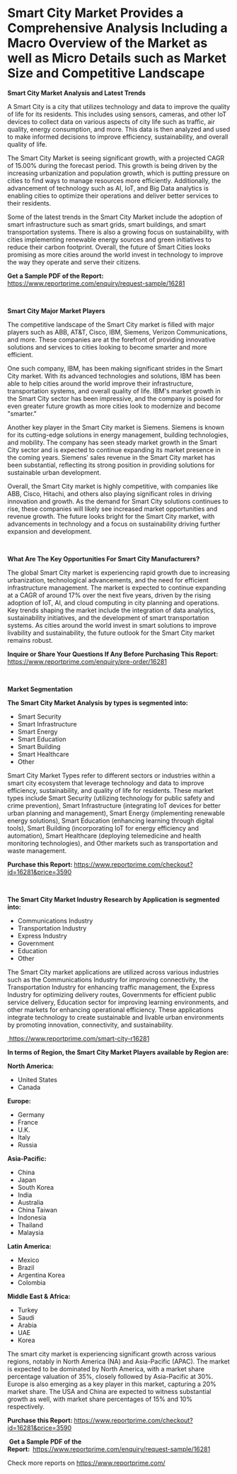<p><h1>Smart City Market Provides a Comprehensive Analysis Including a Macro Overview of the Market as well as Micro Details such as Market Size and Competitive Landscape</h1></p><p><strong>Smart City Market Analysis and Latest Trends</strong></p>
<p><p>A Smart City is a city that utilizes technology and data to improve the quality of life for its residents. This includes using sensors, cameras, and other IoT devices to collect data on various aspects of city life such as traffic, air quality, energy consumption, and more. This data is then analyzed and used to make informed decisions to improve efficiency, sustainability, and overall quality of life.</p><p>The Smart City Market is seeing significant growth, with a projected CAGR of 15.00% during the forecast period. This growth is being driven by the increasing urbanization and population growth, which is putting pressure on cities to find ways to manage resources more efficiently. Additionally, the advancement of technology such as AI, IoT, and Big Data analytics is enabling cities to optimize their operations and deliver better services to their residents.</p><p>Some of the latest trends in the Smart City Market include the adoption of smart infrastructure such as smart grids, smart buildings, and smart transportation systems. There is also a growing focus on sustainability, with cities implementing renewable energy sources and green initiatives to reduce their carbon footprint. Overall, the future of Smart Cities looks promising as more cities around the world invest in technology to improve the way they operate and serve their citizens.</p></p>
<p><strong>Get a Sample PDF of the Report:&nbsp;</strong> <a href="https://www.reportprime.com/enquiry/request-sample/16281">https://www.reportprime.com/enquiry/request-sample/16281</a></p>
<p>&nbsp;</p>
<p><strong>Smart City Major Market Players</strong></p>
<p><p>The competitive landscape of the Smart City market is filled with major players such as ABB, AT&T, Cisco, IBM, Siemens, Verizon Communications, and more. These companies are at the forefront of providing innovative solutions and services to cities looking to become smarter and more efficient.</p><p>One such company, IBM, has been making significant strides in the Smart City market. With its advanced technologies and solutions, IBM has been able to help cities around the world improve their infrastructure, transportation systems, and overall quality of life. IBM's market growth in the Smart City sector has been impressive, and the company is poised for even greater future growth as more cities look to modernize and become "smarter."</p><p>Another key player in the Smart City market is Siemens. Siemens is known for its cutting-edge solutions in energy management, building technologies, and mobility. The company has seen steady market growth in the Smart City sector and is expected to continue expanding its market presence in the coming years. Siemens' sales revenue in the Smart City market has been substantial, reflecting its strong position in providing solutions for sustainable urban development.</p><p>Overall, the Smart City market is highly competitive, with companies like ABB, Cisco, Hitachi, and others also playing significant roles in driving innovation and growth. As the demand for Smart City solutions continues to rise, these companies will likely see increased market opportunities and revenue growth. The future looks bright for the Smart City market, with advancements in technology and a focus on sustainability driving further expansion and development.</p></p>
<p>&nbsp;</p>
<p><strong>What Are The Key Opportunities For Smart City Manufacturers?</strong></p>
<p><p>The global Smart City market is experiencing rapid growth due to increasing urbanization, technological advancements, and the need for efficient infrastructure management. The market is expected to continue expanding at a CAGR of around 17% over the next five years, driven by the rising adoption of IoT, AI, and cloud computing in city planning and operations. Key trends shaping the market include the integration of data analytics, sustainability initiatives, and the development of smart transportation systems. As cities around the world invest in smart solutions to improve livability and sustainability, the future outlook for the Smart City market remains robust.</p></p>
<p><strong>Inquire or Share Your Questions If Any Before Purchasing This Report:</strong> <a href="https://www.reportprime.com/enquiry/pre-order/16281">https://www.reportprime.com/enquiry/pre-order/16281</a></p>
<p>&nbsp;</p>
<p><strong>Market Segmentation</strong></p>
<p><strong>The Smart City Market Analysis by types is segmented into:</strong></p>
<p><ul><li>Smart Security</li><li>Smart Infrastructure</li><li>Smart Energy</li><li>Smart Education</li><li>Smart Building</li><li>Smart Healthcare</li><li>Other</li></ul></p>
<p><p>Smart City Market Types refer to different sectors or industries within a smart city ecosystem that leverage technology and data to improve efficiency, sustainability, and quality of life for residents. These market types include Smart Security (utilizing technology for public safety and crime prevention), Smart Infrastructure (integrating IoT devices for better urban planning and management), Smart Energy (implementing renewable energy solutions), Smart Education (enhancing learning through digital tools), Smart Building (incorporating IoT for energy efficiency and automation), Smart Healthcare (deploying telemedicine and health monitoring technologies), and Other markets such as transportation and waste management.</p></p>
<p><strong>Purchase this Report:&nbsp;</strong><a href="https://www.reportprime.com/checkout?id=16281&price=3590">https://www.reportprime.com/checkout?id=16281&price=3590</a></p>
<p>&nbsp;</p>
<p><strong>The Smart City Market Industry Research by Application is segmented into:</strong></p>
<p><ul><li>Communications Industry</li><li>Transportation Industry</li><li>Express Industry</li><li>Government</li><li>Education</li><li>Other</li></ul></p>
<p><p>The Smart City market applications are utilized across various industries such as the Communications Industry for improving connectivity, the Transportation Industry for enhancing traffic management, the Express Industry for optimizing delivery routes, Governments for efficient public service delivery, Education sector for improving learning environments, and other markets for enhancing operational efficiency. These applications integrate technology to create sustainable and livable urban environments by promoting innovation, connectivity, and sustainability.</p></p>
<p><a href="https://www.reportprime.com/smart-city-r16281">&nbsp;https://www.reportprime.com/smart-city-r16281</a></p>
<p><strong>In terms of Region, the Smart City Market Players available by Region are:</strong></p>
<p>
    <p> <strong> North America: </strong>
        <ul>
            <li>United States</li>
            <li>Canada</li>
        </ul>
        </p> 
    <p> <strong> Europe: </strong>
        <ul>
            <li>Germany</li>
            <li>France</li>
            <li>U.K.</li>
            <li>Italy</li>
            <li>Russia</li>
        </ul>
        </p> 
    <p> <strong> Asia-Pacific: </strong>
        <ul>
            <li>China</li>
            <li>Japan</li>
            <li>South Korea</li>
            <li>India</li>
            <li>Australia</li>
            <li>China Taiwan</li>
            <li>Indonesia</li>
            <li>Thailand</li>
            <li>Malaysia</li>
        </ul>
        </p> 
    <p> <strong> Latin America: </strong>
        <ul>
            <li>Mexico</li>
            <li>Brazil</li>
            <li>Argentina Korea</li>
            <li>Colombia</li>
        </ul>
        </p> 
    <p> <strong> Middle East & Africa: </strong>
        <ul>
            <li>Turkey</li>
            <li>Saudi</li>
            <li>Arabia</li>
            <li>UAE</li>
            <li>Korea</li>
        </ul>
    </p>
    </p>
<p><p>The smart city market is experiencing significant growth across various regions, notably in North America (NA) and Asia-Pacific (APAC). The market is expected to be dominated by North America, with a market share percentage valuation of 35%, closely followed by Asia-Pacific at 30%. Europe is also emerging as a key player in this market, capturing a 20% market share. The USA and China are expected to witness substantial growth as well, with market share percentages of 15% and 10% respectively.</p></p>
<p><strong>Purchase this Report: </strong><a href="https://www.reportprime.com/checkout?id=16281&price=3590">https://www.reportprime.com/checkout?id=16281&price=3590</a></p>
<p>&nbsp;<strong>Get a Sample PDF of the Report:&nbsp;&nbsp;</strong><a href="https://www.reportprime.com/enquiry/request-sample/16281">https://www.reportprime.com/enquiry/request-sample/16281</a></p>
<p><strong></strong></p>
<p>Check more reports on <a href="https://www.reportprime.com/">https://www.reportprime.com/</a></p>